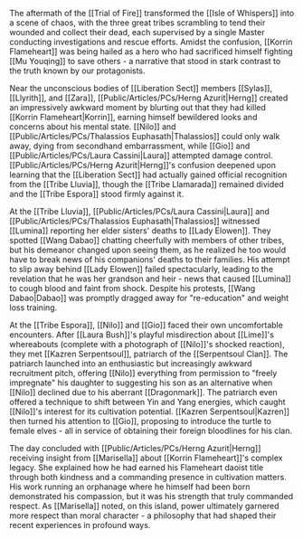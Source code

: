 The aftermath of the [[Trial of Fire]] transformed the [[Isle of Whispers]] into a scene of chaos, with the three great tribes scrambling to tend their wounded and collect their dead, each supervised by a single Master conducting investigations and rescue efforts. Amidst the confusion, [[Korrin Flameheart]] was being hailed as a hero who had sacrificed himself fighting [[Mu Youqing]] to save others - a narrative that stood in stark contrast to the truth known by our protagonists.

Near the unconscious bodies of [[Liberation Sect]] members [[Sylas]], [[Llyrith]], and [[Zara]], [[Public/Articles/PCs/Herng Azurit|Herng]] created an impressively awkward moment by blurting out that they had killed [[Korrin Flameheart|Korrin]], earning himself bewildered looks and concerns about his mental state. [[Nilo]] and [[Public/Articles/PCs/Thalassios Euphasath|Thalassios]] could only walk away, dying from secondhand embarrassment, while [[Gio]] and [[Public/Articles/PCs/Laura Cassini|Laura]] attempted damage control. [[Public/Articles/PCs/Herng Azurit|Herng]]'s confusion deepened upon learning that the [[Liberation Sect]] had actually gained official recognition from the [[Tribe Lluvia]], though the [[Tribe Llamarada]] remained divided and the [[Tribe Espora]] stood firmly against it.

At the [[Tribe Lluvia]], [[Public/Articles/PCs/Laura Cassini|Laura]] and [[Public/Articles/PCs/Thalassios Euphasath|Thalassios]] witnessed [[Lumina]] reporting her elder sisters' deaths to [[Lady Elowen]]. They spotted [[Wang Dabao]] chatting cheerfully with members of other tribes, but his demeanor changed upon seeing them, as he realized he too would have to break news of his companions' deaths to their families. His attempt to slip away behind [[Lady Elowen]] failed spectacularly, leading to the revelation that he was her grandson and heir - news that caused [[Lumina]] to cough blood and faint from shock. Despite his protests, [[Wang Dabao|Dabao]] was promptly dragged away for "re-education" and weight loss training.

At the [[Tribe Espora]], [[Nilo]] and [[Gio]] faced their own uncomfortable encounters. After [[Laura Bush]]'s playful misdirection about [[Lime]]'s whereabouts (complete with a photograph of [[Nilo]]'s shocked reaction), they met [[Kazren Serpentsoul]], patriarch of the [[Serpentsoul Clan]]. The patriarch launched into an enthusiastic but increasingly awkward recruitment pitch, offering [[Nilo]] everything from permission to "freely impregnate" his daughter to suggesting his son as an alternative when [[Nilo]] declined due to his aberrant [[Dragonmark]]. The patriarch even offered a technique to shift between Yin and Yang energies, which caught [[Nilo]]'s interest for its cultivation potential. [[Kazren Serpentsoul|Kazren]] then turned his attention to [[Gio]], proposing to introduce the turtle to female elves - all in service of obtaining their foreign bloodlines for his clan.

The day concluded with [[Public/Articles/PCs/Herng Azurit|Herng]] receiving insight from [[Marisella]] about [[Korrin Flameheart]]'s complex legacy. She explained how he had earned his Flameheart daoist title through both kindness and a commanding presence in cultivation matters. His work running an orphanage where he himself had been born demonstrated his compassion, but it was his strength that truly commanded respect. As [[Marisella]] noted, on this island, power ultimately garnered more respect than moral character - a philosophy that had shaped their recent experiences in profound ways.